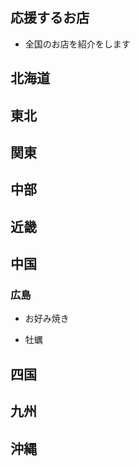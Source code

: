 ## 応援するお店

- 全国のお店を紹介をします

## 北海道

## 東北

## 関東

## 中部

## 近畿

## 中国

### 広島

- お好み焼き

- 牡蠣

## 四国

## 九州

## 沖縄

